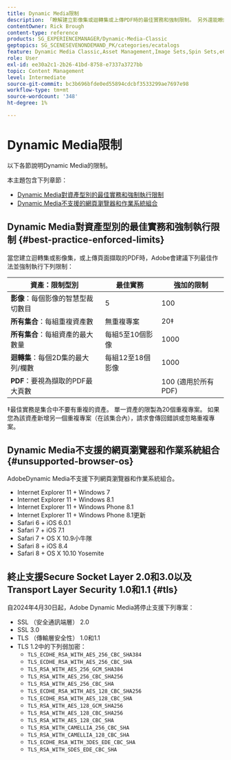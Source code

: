 ```yaml
---
title: Dynamic Media限制
description: 「瞭解建立影像集或迴轉集或上傳PDF時的最佳實務和強制限制。 另外還能瞭解不支援的Dynamic Media網頁瀏覽器和作業系統組合。」
contentOwner: Rick Brough
content-type: reference
products: SG_EXPERIENCEMANAGER/Dynamic-Media-Classic
geptopics: SG_SCENESEVENONDEMAND_PK/categories/ecatalogs
feature: Dynamic Media Classic,Asset Management,Image Sets,Spin Sets,eCatalog
role: User
exl-id: ee30a2c1-2b26-41bd-8758-e7337a3727bb
topic: Content Management
level: Intermediate
source-git-commit: bc3b696bfde0ed55894cdcbf3533299ae7697e98
workflow-type: tm+mt
source-wordcount: '348'
ht-degree: 1%

---
```


# Dynamic Media限制

以下各節說明Dynamic Media的限制。

本主題包含下列章節：

* [Dynamic Media對資產型別的最佳實務和強制執行限制](#best-practice-enforced-limits)
* [Dynamic Media不支援的網頁瀏覽器和作業系統組合](#unsupported-browser-os)

## Dynamic Media對資產型別的最佳實務和強制執行限制 {#best-practice-enforced-limits}

當您建立迴轉集或影像集，或上傳頁面擷取的PDF時，Adobe會建議下列最佳作法並強制執行下列限制：

| 資產：限制型別 | 最佳實務 | 強加的限制 |
| --- | --- | --- |
| **影像**：每個影像的智慧型裁切數目 | 5 | 100 |
| **所有集合**：每組重複資產數 | 無重複專案 | 20‡ |
| **所有集合**：每組資產的最大數量 | 每組5至10個影像 | 1000 |
| **迴轉集**：每個2D集的最大列/欄數 | 每組12至18個影像 | 1000 |
| **PDF**：要視為擷取的PDF最大頁數 |  | 100 (適用於所有PDF) |

‡最佳實務是集合中不要有重複的資產。 單一資產的限製為20個重複專案。 如果您為該資產新增另一個重複專案（在該集合內），請求會傳回錯誤或忽略重複專案。

<!-- See also [Dynamic Media limitations](/help/using/assets/limitations.md). -->

## Dynamic Media不支援的網頁瀏覽器和作業系統組合 {#unsupported-browser-os}

<!-- CQDOC-19433 -->

AdobeDynamic Media不支援下列網頁瀏覽器和作業系統組合。

* Internet Explorer 11 + Windows 7
* Internet Explorer 11 + Windows 8.1
* Internet Explorer 11 + Windows Phone 8.1
* Internet Explorer 11 + Windows Phone 8.1更新
* Safari 6 + iOS 6.0.1
* Safari 7 + iOS 7.1
* Safari 7 + OS X 10.9小牛隊
* Safari 8 + iOS 8.4
* Safari 8 + OS X 10.10 Yosemite

## 終止支援Secure Socket Layer 2.0和3.0以及Transport Layer Security 1.0和1.1 {#tls}

<!-- CQDOC-19433 (original ticket)
and CQDOC-19792 (removed as per this ticket December 5, 2022) -->

自2024年4月30日起，Adobe Dynamic Media將停止支援下列專案：

* SSL （安全通訊端層） 2.0
* SSL 3.0
* TLS （傳輸層安全性） 1.0和1.1
* TLS 1.2中的下列弱加密：
   * `TLS_ECDHE_RSA_WITH_AES_256_CBC_SHA384`
   * `TLS_ECDHE_RSA_WITH_AES_256_CBC_SHA`
   * `TLS_RSA_WITH_AES_256_GCM_SHA384`
   * `TLS_RSA_WITH_AES_256_CBC_SHA256`
   * `TLS_RSA_WITH_AES_256_CBC_SHA`
   * `TLS_ECDHE_RSA_WITH_AES_128_CBC_SHA256`
   * `TLS_ECDHE_RSA_WITH_AES_128_CBC_SHA`
   * `TLS_RSA_WITH_AES_128_GCM_SHA256`
   * `TLS_RSA_WITH_AES_128_CBC_SHA256`
   * `TLS_RSA_WITH_AES_128_CBC_SHA`
   * `TLS_RSA_WITH_CAMELLIA_256_CBC_SHA`
   * `TLS_RSA_WITH_CAMELLIA_128_CBC_SHA`
   * `TLS_ECDHE_RSA_WITH_3DES_EDE_CBC_SHA`
   * `TLS_RSA_WITH_SDES_EDE_CBC_SHA`

